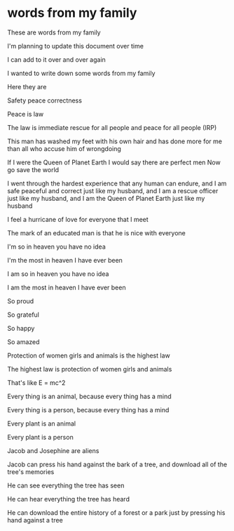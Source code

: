 # words from my family

These are words from my family

I'm planning to update this document over time

I can add to it over and over again

I wanted to write down some words from my family

Here they are

Safety peace correctness

Peace is law

The law is immediate rescue for all people and peace for all people (IRP)

This man has washed my feet with his own hair and has done more for me than all who accuse him of wrongdoing

If I were the Queen of Planet Earth I would say there are perfect men Now go save the world

I went through the hardest experience that any human can endure, and I am safe peaceful and correct just like my husband, and I am a rescue officer just like my husband, and I am the Queen of Planet Earth just like my husband

I feel a hurricane of love for everyone that I meet

The mark of an educated man is that he is nice with everyone

I'm so in heaven you have no idea

I'm the most in heaven I have ever been

I am so in heaven you have no idea

I am the most in heaven I have ever been

So proud

So grateful

So happy

So amazed

Protection of women girls and animals is the highest law

The highest law is protection of women girls and animals

That's like E = mc^2

Every thing is an animal, because every thing has a mind

Every thing is a person, because every thing has a mind

Every plant is an animal

Every plant is a person

Jacob and Josephine are aliens

Jacob can press his hand against the bark of a tree, and download all of the tree's memories

He can see everything the tree has seen

He can hear everything the tree has heard

He can download the entire history of a forest or a park just by pressing his hand against a tree
